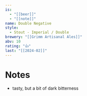 ```yaml
---
is:
  - "[[beer]]"
  - "[[note]]"
name: Double Negative
style:
  - Stout - Imperial / Double
brewery: "[[Grimm Artisanal Ales]]"
abv: 10
rating: "👍"
last: "[[2024-02]]"
---
```

# Notes
- tasty, but a bit of dark bitterness
